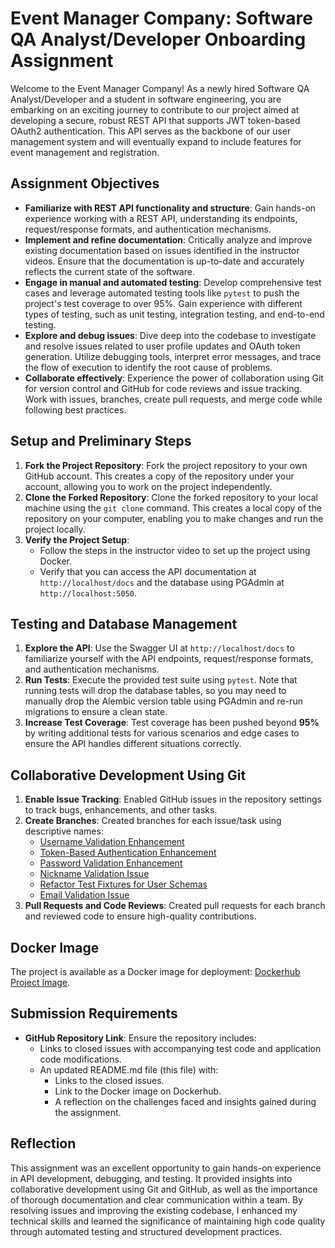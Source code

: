 
# Event Manager Company: Software QA Analyst/Developer Onboarding Assignment

Welcome to the Event Manager Company! As a newly hired Software QA Analyst/Developer and a student in software engineering, you are embarking on an exciting journey to contribute to our project aimed at developing a secure, robust REST API that supports JWT token-based OAuth2 authentication. This API serves as the backbone of our user management system and will eventually expand to include features for event management and registration.

## Assignment Objectives
- **Familiarize with REST API functionality and structure**: Gain hands-on experience working with a REST API, understanding its endpoints, request/response formats, and authentication mechanisms.
- **Implement and refine documentation**: Critically analyze and improve existing documentation based on issues identified in the instructor videos. Ensure that the documentation is up-to-date and accurately reflects the current state of the software.
- **Engage in manual and automated testing**: Develop comprehensive test cases and leverage automated testing tools like `pytest` to push the project's test coverage to over 95%. Gain experience with different types of testing, such as unit testing, integration testing, and end-to-end testing.
- **Explore and debug issues**: Dive deep into the codebase to investigate and resolve issues related to user profile updates and OAuth token generation. Utilize debugging tools, interpret error messages, and trace the flow of execution to identify the root cause of problems.
- **Collaborate effectively**: Experience the power of collaboration using Git for version control and GitHub for code reviews and issue tracking. Work with issues, branches, create pull requests, and merge code while following best practices.

## Setup and Preliminary Steps
1. **Fork the Project Repository**: Fork the project repository to your own GitHub account. This creates a copy of the repository under your account, allowing you to work on the project independently.
2. **Clone the Forked Repository**: Clone the forked repository to your local machine using the `git clone` command. This creates a local copy of the repository on your computer, enabling you to make changes and run the project locally.
3. **Verify the Project Setup**:
   - Follow the steps in the instructor video to set up the project using Docker.
   - Verify that you can access the API documentation at `http://localhost/docs` and the database using PGAdmin at `http://localhost:5050`.

## Testing and Database Management
1. **Explore the API**: Use the Swagger UI at `http://localhost/docs` to familiarize yourself with the API endpoints, request/response formats, and authentication mechanisms.
2. **Run Tests**: Execute the provided test suite using `pytest`. Note that running tests will drop the database tables, so you may need to manually drop the Alembic version table using PGAdmin and re-run migrations to ensure a clean state.
3. **Increase Test Coverage**: Test coverage has been pushed beyond **95%** by writing additional tests for various scenarios and edge cases to ensure the API handles different situations correctly.

## Collaborative Development Using Git
1. **Enable Issue Tracking**: Enabled GitHub issues in the repository settings to track bugs, enhancements, and other tasks.
2. **Create Branches**: Created branches for each issue/task using descriptive names:
   - [Username Validation Enhancement](https://github.com/Roman-sv966/wsdhomework10-2024/issues/10)
   - [Token-Based Authentication Enhancement](https://github.com/Roman-sv966/wsdhomework10-2024/issues/9)
   - [Password Validation Enhancement](https://github.com/Roman-sv966/wsdhomework10-2024/issues/8)
   - [Nickname Validation Issue](https://github.com/Roman-sv966/wsdhomework10-2024/issues/7)
   - [Refactor Test Fixtures for User Schemas](https://github.com/Roman-sv966/wsdhomework10-2024/issues/6)
   - [Email Validation Issue](https://github.com/Roman-sv966/wsdhomework10-2024/issues/5)
3. **Pull Requests and Code Reviews**: Created pull requests for each branch and reviewed code to ensure high-quality contributions.

## Docker Image
The project is available as a Docker image for deployment: [Dockerhub Project Image](https://hub.docker.com/repository/docker/sv966/event-manager-api).

## Submission Requirements
- **GitHub Repository Link**: Ensure the repository includes:
  - Links to closed issues with accompanying test code and application code modifications.
  - An updated README.md file (this file) with:
    - Links to the closed issues.
    - Link to the Docker image on Dockerhub.
    - A reflection on the challenges faced and insights gained during the assignment.

## Reflection
This assignment was an excellent opportunity to gain hands-on experience in API development, debugging, and testing. It provided insights into collaborative development using Git and GitHub, as well as the importance of thorough documentation and clear communication within a team. By resolving issues and improving the existing codebase, I enhanced my technical skills and learned the significance of maintaining high code quality through automated testing and structured development practices.
